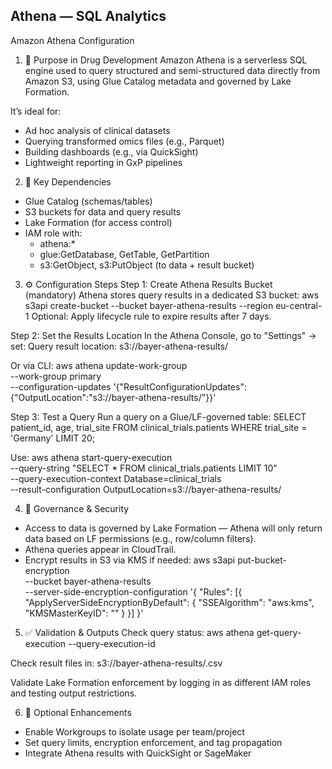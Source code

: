 ## Athena — SQL Analytics
Amazon Athena Configuration

1. 🎯 Purpose in Drug Development
Amazon Athena is a serverless SQL engine used to query structured and semi-structured data directly from Amazon S3, using Glue Catalog metadata and governed by Lake Formation.

It’s ideal for:
- Ad hoc analysis of clinical datasets
- Querying transformed omics files (e.g., Parquet)
- Building dashboards (e.g., via QuickSight)
- Lightweight reporting in GxP pipelines

2. 🔗 Key Dependencies
- Glue Catalog (schemas/tables)
- S3 buckets for data and query results
- Lake Formation (for access control)
- IAM role with:
  - athena:*
  - glue:GetDatabase, GetTable, GetPartition
  - s3:GetObject, s3:PutObject (to data + result bucket)
 
3. ⚙️ Configuration Steps
Step 1: Create Athena Results Bucket (mandatory)
Athena stores query results in a dedicated S3 bucket:
aws s3api create-bucket --bucket bayer-athena-results --region eu-central-1
Optional: Apply lifecycle rule to expire results after 7 days.

Step 2: Set the Results Location
In the Athena Console, go to "Settings" → set:
Query result location: s3://bayer-athena-results/

Or via CLI:
aws athena update-work-group \
  --work-group primary \
  --configuration-updates '{"ResultConfigurationUpdates":{"OutputLocation":"s3://bayer-athena-results/"}}'

Step 3: Test a Query
Run a query on a Glue/LF-governed table:
SELECT patient_id, age, trial_site
FROM clinical_trials.patients
WHERE trial_site = 'Germany'
LIMIT 20;

Use:
aws athena start-query-execution \
  --query-string "SELECT * FROM clinical_trials.patients LIMIT 10" \
  --query-execution-context Database=clinical_trials \
  --result-configuration OutputLocation=s3://bayer-athena-results/

4. 🔐 Governance & Security
- Access to data is governed by Lake Formation — Athena will only return data based on LF permissions (e.g., row/column filters).
- Athena queries appear in CloudTrail.
- Encrypt results in S3 via KMS if needed:
aws s3api put-bucket-encryption \
  --bucket bayer-athena-results \
  --server-side-encryption-configuration '{
    "Rules": [{
      "ApplyServerSideEncryptionByDefault": {
        "SSEAlgorithm": "aws:kms",
        "KMSMasterKeyID": "<kms-key-id>"
      }
    }]
  }'

5. ✅ Validation & Outputs
Check query status:
aws athena get-query-execution --query-execution-id <id>

Check result files in:
s3://bayer-athena-results/<query-execution-id>.csv

Validate Lake Formation enforcement by logging in as different IAM roles and testing output restrictions.

6. 🌱 Optional Enhancements
- Enable Workgroups to isolate usage per team/project
- Set query limits, encryption enforcement, and tag propagation
- Integrate Athena results with QuickSight or SageMaker
